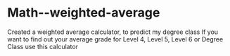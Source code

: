 # Math--weighted-average
Created a weighted average calculator, to predict my degree class
If you want to find out your average grade for Level 4, Level 5, Level 6 or Degree Class use this calculator
